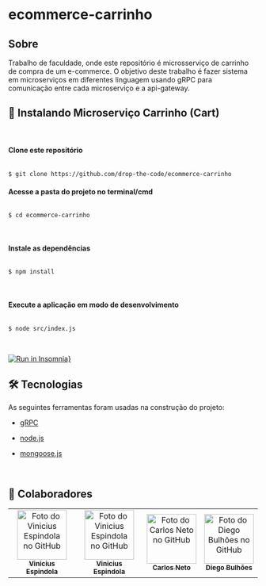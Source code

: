 # ecommerce-carrinho

## Sobre

Trabalho de faculdade, onde este repositório é microsserviço de carrinho de compra de um e-commerce.
O objetivo deste trabalho é fazer sistema em microserviços em diferentes linguagem usando gRPC para comunicação entre cada microserviço e a api-gateway.


## 🚀 Instalando Microserviço Carrinho (Cart)

<br>

#### Clone este repositório 

````

$ git clone https://github.com/drop-the-code/ecommerce-carrinho

````

#### Acesse a pasta do projeto no terminal/cmd

```

$ cd ecommerce-carrinho

```

<br>

#### Instale as dependências

```

$ npm install

```
<br>


#### Execute a aplicação em modo de desenvolvimento

```

$ node src/index.js

```

<br>

[![Run in Insomnia}](https://insomnia.rest/images/run.svg)](https://insomnia.rest/run/?label=cart&uri=https%3A%2F%2Fgithub.com%2Fdrop-the-code%2Fecommerce-carrinho%2Fblob%2Fmain%2Fresources%2FInsomnia_gRPC_ecommerce_cart)

## 🛠 Tecnologias

  

As seguintes ferramentas foram usadas na construção do projeto:

  

- [gRPC](https://grpc.io/)

- [node.js](https://nodejs.org/en/)

- [mongoose.js](https://mongoosejs.com/)

<br>




## 🤝 Colaboradores


<table>
<tr>

<td  align="center">
<a  href="#">
<img  src="https://avatars.githubusercontent.com/u/43382610?v=4"  width="100px;"  alt="Foto do Vinicius Espindola no GitHub"/><br>
<sub>
<b>Vinicius Espindola</b>
</sub>
</a>
</td>

<td  align="center">
<a  href="#">
<img  src="https://avatars2.githubusercontent.com/u/41531003?s=460&v=4"  width="100px;"  alt="Foto do Vinicius Espindola no GitHub"/><br>
<sub>
<b>Vinicius Espindola</b>
</sub>
</a>
</td>


<td  align="center">
<a  href="#">
<img  src="https://avatars.githubusercontent.com/u/43504729?v=4"  width="100px;"  alt="Foto do Carlos Neto no GitHub"/><br>
<sub>
<b>Carlos Neto</b>
</sub>
</a>
</td>

<td  align="center">
<a  href="#">
<img  src="https://avatars.githubusercontent.com/u/30512619?v=4"  width="100px;"  alt="Foto do Diego Bulhões no GitHub"/><br>
<sub>
<b>Diego Bulhões</b>
</sub>
</a>
</td>

</tr>
</table>